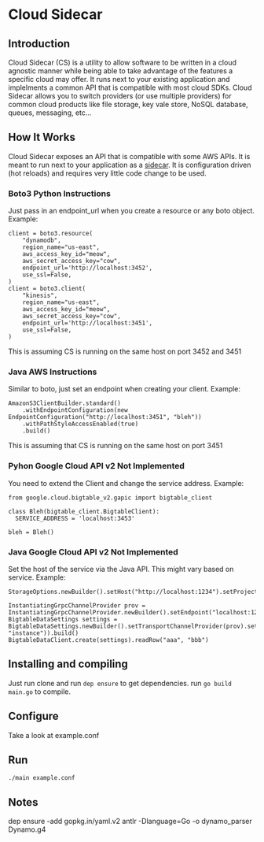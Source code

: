 # Cloud Sidecar

## Introduction
Cloud Sidecar (CS) is a utility to allow software to be written in a cloud agnostic manner while being able to take advantage
of the features a specific cloud may offer.  It runs next to your existing application and implelments a common API that
is compatible with most cloud SDKs.  Cloud Sidecar allows you to switch providers (or use multiple providers) for common
cloud products like file storage, key vale store, NoSQL database, queues, messaging, etc...

## How It Works
Cloud Sidecar exposes an API that is compatible with some AWS APIs.  It is meant to run next to your application as a
[sidecar](https://docs.microsoft.com/en-us/azure/architecture/patterns/sidecar).  It is configuration driven (hot reloads)
and requires very little code change to be used.

### Boto3 Python Instructions
Just pass in an endpoint_url when you create a resource or any boto object.  Example:
```
client = boto3.resource(
    "dynamodb",
    region_name="us-east",
    aws_access_key_id="meow",
    aws_secret_access_key="cow",
    endpoint_url='http://localhost:3452',
    use_ssl=False,
)
client = boto3.client(
    "kinesis",
    region_name="us-east",
    aws_access_key_id="meow",
    aws_secret_access_key="cow",
    endpoint_url='http://localhost:3451',
    use_ssl=False,
)
```
This is assuming CS is running on the same host on port 3452 and 3451

### Java AWS Instructions
Similar to boto, just set an endpoint when creating your client.  Example:
```
AmazonS3ClientBuilder.standard()
    .withEndpointConfiguration(new EndpointConfiguration("http://localhost:3451", "bleh"))
    .withPathStyleAccessEnabled(true)
    .build()
```
This is assuming that CS is running on the same host on port 3451

### Pyhon Google Cloud API v2 **Not Implemented**
You need to extend the Client and change the service address.  Example:
```
from google.cloud.bigtable_v2.gapic import bigtable_client

class Bleh(bigtable_client.BigtableClient):
  SERVICE_ADDRESS = 'localhost:3453'

bleh = Bleh()
```

### Java Google Cloud API v2 **Not Implemented**
Set the host of the service via the Java API.  This might vary based on service. Example:
```
StorageOptions.newBuilder().setHost("http://localhost:1234").setProjectId("boo").build().getService
```
```
InstantiatingGrpcChannelProvider prov = InstantiatingGrpcChannelProvider.newBuilder().setEndpoint("localhost:1234").build()
BigtableDataSettings settings = BigtableDataSettings.newBuilder().setTransportChannelProvider(prov).setInstanceName(InstanceName.of("project", "instance")).build()
BigtableDataClient.create(settings).readRow("aaa", "bbb")
```

## Installing and compiling
Just run clone and run `dep ensure` to get dependencies. run `go build main.go` to compile.

## Configure
Take a look at example.conf

## Run
`./main example.conf`



## Notes
dep ensure -add gopkg.in/yaml.v2
antlr -Dlanguage=Go -o dynamo_parser Dynamo.g4
